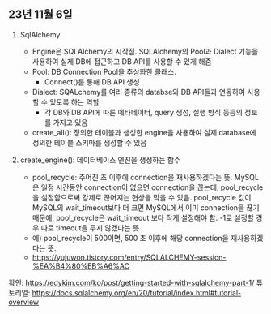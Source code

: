 ## 23년 11월 6일

1. SqlAlchemy
    - Engine은 SQLAlchemy의 시작점. SQLAlchemy의 Pool과 Dialect 기능을 사용하여 실제 DB에 접근하고 DB API를 사용할 수 있게 해줌
    - Pool: DB Connection Pool을 추상화한 클래스.
        - Connect()를 통해 DB API 생성
    - Dialect: SQALchemy를 여러 종류의 databse와 DB API들과 연동하여 사용할 수 있도록 하는 역할
        - 각 DB와 DB API에 따른 메타데이터, query 생성, 실행 방식 등등의 정보를 가지고 있음
    - create_all(): 정의한 테이블과 생성한 engine을 사용하여 실제 database에 정의한 테이블 스키마를 생성할 수 있음

2. create_engine(): 데이터베이스 엔진을 생성하는 함수
    - pool_recycle: 주어진 초 이후에 connection을 재사용하겠다는 뜻. MySQL은 일정 시간동안 connection이 없으면 connection을 끊는데, pool_recycle을 설정함으로써 강제로 끊어지는 현상을 막을 수 있음. pool_recycle 값이 MySQL의 wait_timeout보다 더 크면 MySQL에서 이미 connection을 끊기 때문에, pool_recycle은 wait_timeout 보다 작게 설정해야 함. -1로 설정할 경우 따로 timeout을 두지 않겠다는 뜻
    - 예) pool_recycle이 500이면, 500 초 이후에 해당 connection을 재사용하겠다는 뜻. 
    - https://yujuwon.tistory.com/entry/SQLALCHEMY-session-%EA%B4%80%EB%A6%AC

확인: https://edykim.com/ko/post/getting-started-with-sqlalchemy-part-1/
튜토리얼: https://docs.sqlalchemy.org/en/20/tutorial/index.html#tutorial-overview